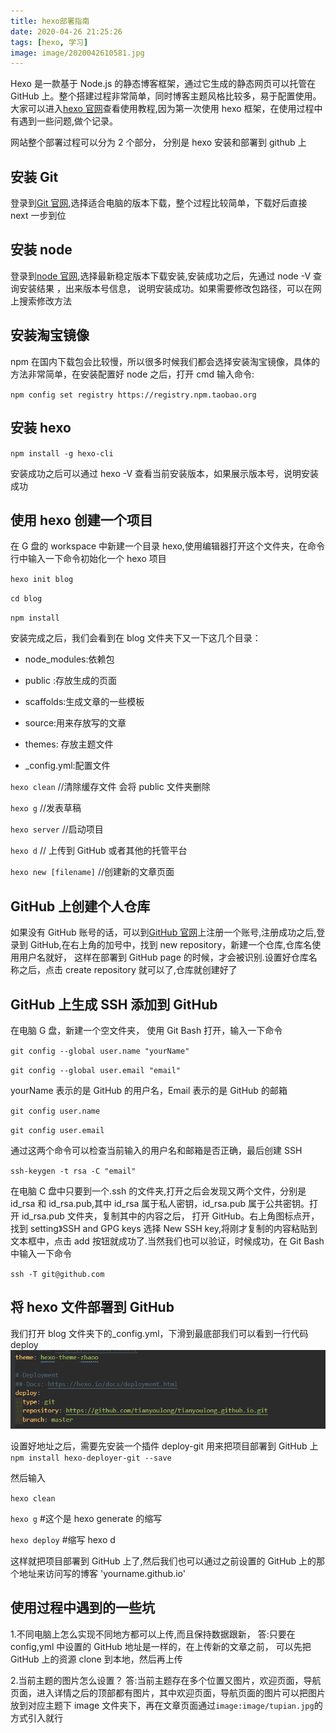 ```yaml
---
title: hexo部署指南
date: 2020-04-26 21:25:26
tags: [hexo, 学习]
image: image/2020042610581.jpg
---
```


Hexo 是一款基于 Node.js 的静态博客框架，通过它生成的静态网页可以托管在 GitHub 上。整个搭建过程非常简单，同时博客主题风格比较多，易于配置使用。大家可以进入[hexo 官网](http://hexo.io)查看使用教程,因为第一次使用 hexo 框架，在使用过程中有遇到一些问题,做个记录。

网站整个部署过程可以分为 2 个部分， 分别是 hexo 安装和部署到 github 上

## 安装 Git

登录到[Git 官网](https://git-scm.com/),选择适合电脑的版本下载，整个过程比较简单，下载好后直接 next 一步到位

## 安装 node

登录到[node 官网](https://nodejs.org/en/download/),选择最新稳定版本下载安装,安装成功之后，先通过 node -V 查询安装结果 ，出来版本号信息， 说明安装成功。如果需要修改包路径，可以在网上搜索修改方法

## 安装淘宝镜像

npm 在国内下载包会比较慢，所以很多时候我们都会选择安装淘宝镜像，具体的方法非常简单，在安装配置好 node 之后，打开 cmd 输入命令:

`npm config set registry https://registry.npm.taobao.org`

## 安装 hexo

`npm install -g hexo-cli`

安装成功之后可以通过 hexo -V 查看当前安装版本，如果展示版本号，说明安装成功

## 使用 hexo 创建一个项目

在 G 盘的 workspace 中新建一个目录 hexo,使用编辑器打开这个文件夹，在命令行中输入一下命令初始化一个 hexo 项目

`hexo init blog`

`cd blog`

`npm install`

安装完成之后，我们会看到在 blog 文件夹下又一下这几个目录：

- node_modules:依赖包

- public :存放生成的页面

- scaffolds:生成文章的一些模板

- source:用来存放写的文章

- themes: 存放主题文件

- \_config.yml:配置文件

`hexo clean` //清除缓存文件 会将 public 文件夹删除

`hexo g` //发表草稿

`hexo server` //启动项目

`hexo d` // 上传到 GitHub 或者其他的托管平台

`hexo new [filename]` //创建新的文章页面

## GitHub 上创建个人仓库

如果没有 GitHub 账号的话，可以到[GitHub 官网](https://github.io)上注册一个账号,注册成功之后,登录到 GitHub,在右上角的加号中，找到 new repository，新建一个仓库,仓库名使用用户名就好， 这样在部署到 GitHub page 的时候，才会被识别.设置好仓库名称之后，点击 create repository 就可以了,仓库就创建好了

## GitHub 上生成 SSH 添加到 GitHub

在电脑 G 盘，新建一个空文件夹， 使用 Git Bash 打开，输入一下命令

`git config --global user.name "yourName"`

`git config --global user.email "email"`

yourName 表示的是 GitHub 的用户名，Email 表示的是 GitHub 的邮箱

`git config user.name`

`git config user.email`

通过这两个命令可以检查当前输入的用户名和邮箱是否正确，最后创建 SSH

`ssh-keygen -t rsa -C "email"`

在电脑 C 盘中只要到一个.ssh 的文件夹,打开之后会发现又两个文件，分别是 id_rsa 和 id_rsa.pub,其中 id_rsa 属于私人密钥，id_rsa.pub 属于公共密钥。打开 id_rsa.pub 文件夹，复制其中的内容之后， 打开 GitHub。右上角图标点开，找到 setting》SSH and GPG keys 选择 New SSH key,将刚才复制的内容粘贴到文本框中，点击 add 按钮就成功了.当然我们也可以验证，时候成功，在 Git Bash 中输入一下命令

`ssh -T git@github.com`

## 将 hexo 文件部署到 GitHub

我们打开 blog 文件夹下的\_config.yml，下滑到最底部我们可以看到一行代码 deploy
![ ](hexostudy/2020-04-27_000716.png)

设置好地址之后，需要先安装一个插件 deploy-git 用来把项目部署到 GitHub 上
`npm install hexo-deployer-git --save`

然后输入

`hexo clean`

`hexo g` #这个是 hexo generate 的缩写

`hexo deploy` #缩写 hexo d

这样就把项目部署到 GitHub 上了,然后我们也可以通过之前设置的 GitHub 上的那个地址来访问写的博客 'yourname.github.io'

## 使用过程中遇到的一些坑

1.不同电脑上怎么实现不同地方都可以上传,而且保持数据跟新，
答:只要在 config,yml 中设置的 GitHub 地址是一样的，在上传新的文章之前， 可以先把 GitHub 上的资源 clone 到本地，然后再上传

2.当前主题的图片怎么设置？
答:当前主题存在多个位置又图片，欢迎页面，导航页面，进入详情之后的顶部都有图片，其中欢迎页面，导航页面的图片可以把图片放到对应主题下 image 文件夹下，再在文章页面通过`image:image/tupian.jpg`的方式引入就行
